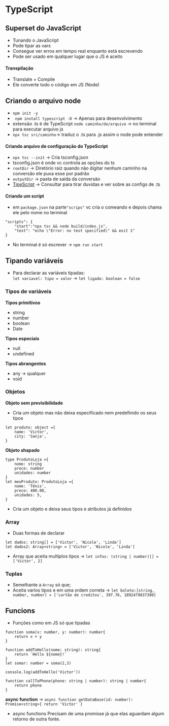 # TypeScript
## Superset do JavaScript
* Tunando o JavaScript
* Pode tipar as vars
* Consegue ver erros em tempo real enquanto está escrevendo  
* Pode ser usado em qualquer lugar que o JS é aceito  
#### Transpilação
* Translate + Compile
* Ele converte todo o código em JS (Node)

## Criando o arquivo node
* `npm init -y`
* ` npm install typescript -D` -> Apenas para desenvolvimento
* extensão .ts é de TypeScript
`node caminho/do/arquivo` -> no terminal para executar arquivo js
* `npx tsc src/caminho`-> traduz o .ts para .js assim o node pode entender
#### Criando arquivo de configuração do TypeScript
* `npx tsc --init` -> Cria tsconfig.json
* tsconfig.json é onde vc controla as opções do ts
* `rootDir` -> Diretório raiz quando não digitar nenhum caminho na conversão ele puxa esse por padrão
* `outputDir` -> pasta de saida da conversão
* [TipeScript](https://www.typescriptlang.org/) -> Consultar para tirar duvidas e ver sobre as configs de .ts
#### Criando um script
* em `package.json` na parte`"scrips"` vc cria o comeando e depois chama ele pelo nome no terminal   
~~~
"scripts": {
    "start":"npx tsc && node build/index.js",
    "test": "echo \"Error: no test specified\" && exit 1"
}
~~~
* No terminal é só escrever -> `npm run start`

## Tipando variáveis
* Para declarar as variáveis tipadas:  
`let variavel: tipo = valor` -> `let ligado: boolean = false`
### Tipos de variáveis
**Tipos primitivos**
* string
* number
* boolean
* Date  
  
**Tipos especiais**
* null
* undefined  
  
**Tipos abrangentes**
* any -> qualquer
* void
### Objetos
**Objeto sem previsibilidade**
* Cria um objeto mas não deixa especificado nem predefinido os seus tipos
~~~
let produto: object ={
    name: 'Victor',
    city: 'Sanja',
}
~~~
**Objeto shapado**
~~~
type ProdutoLoja ={
    nome: string
    preco: number
    unidades: number
}
let meuProduto: ProdutoLoja ={
    nome: 'Tênis',
    preco: 400.00,
    unidades: 5,
}
~~~  
* Cria um objeto e deixa seus tipos e atributos já definidos
### Array
* Duas formas de declarar
~~~
let dados: string[] = ['Victor', 'Nicole', 'Linda']
let dados2: Array<string> = ['Victor', 'Nicole', 'Linda']
~~~
* Array que aceita multiplos tipos -> `let infos: (string | number)[] = ['Victor', 2]`
### Tuplas
* Semelhante a `Array` só que;
* Aceita varios tipos e em uma ordem correta ->
`let boleto:[string, number, number] = ['cartão de creditos', 397.76, 1892479837390]`
## Funcions
* Funções como em JS só que tipadas
~~~
function soma(x: number, y: number): number{
    return x + y
}

function addToHello(nome: string): string{
    return `Hello ${nome}!`
}
let somar: number = soma(2,3)

console.log(addToHello('Victor'))

function callToPhone(phone: string | number): string | number{
    return phone
}
~~~
**async function** -> `async function getDataBase(id: number): Promise<string>{
    return 'Victor'
}`
* async functions Precisam de uma promisse já que elas aguardam algum retorno de outra fonte.  
